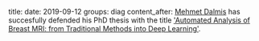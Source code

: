title:
date: 2019-09-12
groups: diag
content_after: 
<a href="https://www.linkedin.com/in/mdalmis/?originalSubdomain=nl">Mehmet Dalmis</a> has succesfully defended his PhD thesis with the title <a href="https://www.diagnijmegen.nl/publications/dalm19a/">'Automated Analysis of Breast MRI: from Traditional Methods into Deep Learning'</a>.
